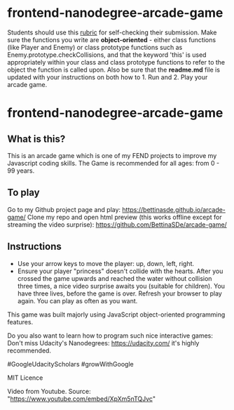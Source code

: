 frontend-nanodegree-arcade-game
===============================

Students should use this [rubric](https://review.udacity.com/#!/projects/2696458597/rubric) for self-checking their submission. Make sure the functions you write are **object-oriented** - either class functions (like Player and Enemy) or class prototype functions such as Enemy.prototype.checkCollisions, and that the keyword 'this' is used appropriately within your class and class prototype functions to refer to the object the function is called upon. Also be sure that the **readme.md** file is updated with your instructions on both how to 1. Run and 2. Play your arcade game.

frontend-nanodegree-arcade-game
===============================

## What is this? 
This is an arcade game which is one of my FEND projects to improve my Javascript coding skills. The Game is recommended for all ages: from 0 - 99 years. 

## To play
Go to my Github project page and play: https://bettinasde.github.io/arcade-game/
Clone my repo and open html preview (this works offline except for streaming the video surprise): https://github.com/BettinaSDe/arcade-game/

## Instructions
* Use your arrow keys to move the player: up, down, left, right. 
* Ensure your player "princess" doesn't collide with the hearts. 
  After you crossed the game upwards and reached the water without collision three times, a nice video surprise awaits you (suitable for
  children). 
  You have three lives, before the game is over. Refresh your browser to play again. You can play as often as you want. 


This game was built majorly using JavaScript object-oriented programming features.


Do you also want to learn how to program such nice interactive games: Don't miss Udacity's Nanodegrees: 
https://udacity.com/
it's highly recommended. 

#GoogleUdacityScholars
#growWithGoogle


MIT Licence

Video from Youtube. Source: "https://www.youtube.com/embed/XpXm5nTQJvc"
